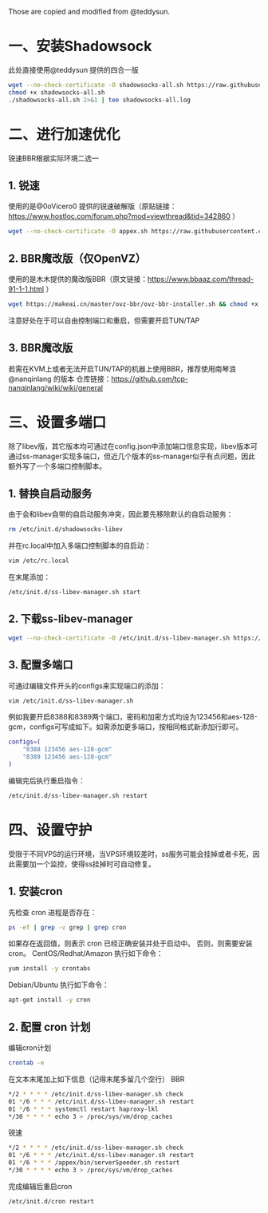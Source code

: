 Those are copied and modified from @teddysun.

# 一、安装Shadowsock

此处直接使用@teddysun 提供的四合一版
``` bash
wget --no-check-certificate -O shadowsocks-all.sh https://raw.githubusercontent.com/teddysun/shadowsocks_install/master/shadowsocks-all.sh
chmod +x shadowsocks-all.sh
./shadowsocks-all.sh 2>&1 | tee shadowsocks-all.log
```

# 二、进行加速优化

锐速BBR根据实际环境二选一

## 1. 锐速

使用的是@0oVicero0 提供的锐速破解版（原贴链接：https://www.hostloc.com/forum.php?mod=viewthread&tid=342860 ）
``` bash
wget --no-check-certificate -O appex.sh https://raw.githubusercontent.com/0oVicero0/serverSpeeder_Install/master/appex.sh && chmod +x appex.sh && bash appex.sh install
```

## 2. BBR魔改版（仅OpenVZ）

使用的是木木提供的魔改版BBR（原文链接：https://www.bbaaz.com/thread-91-1-1.html ）
``` bash
wget https://makeai.cn/master/ovz-bbr/ovz-bbr-installer.sh && chmod +x ovz-bbr-installer.sh && ./ovz-bbr-installer.sh
```
注意好处在于可以自由控制端口和重启，但需要开启TUN/TAP


## 3. BBR魔改版

若需在KVM上或者无法开启TUN/TAP的机器上使用BBR，推荐使用南琴浪@nanqinlang 的版本
仓库链接：https://github.com/tcp-nanqinlang/wiki/wiki/general

# 三、设置多端口

除了libev版，其它版本均可通过在config.json中添加端口信息实现，libev版本可通过ss-manager实现多端口，但近几个版本的ss-manager似乎有点问题，因此额外写了一个多端口控制脚本。

## 1. 替换自启动服务

由于会和libev自带的自启动服务冲突，因此要先移除默认的自启动服务：
``` bash
rm /etc/init.d/shadowsocks-libev
```
并在rc.local中加入多端口控制脚本的自启动：
``` bash
vim /etc/rc.local
```
在末尾添加：
``` bash
/etc/init.d/ss-libev-manager.sh start
```

## 2. 下载ss-libev-manager
``` bash
wget --no-check-certificate -O /etc/init.d/ss-libev-manager.sh https://raw.githubusercontent.com/imfy/shadowsocks-script/master/ss-libev-manager.sh && chmod +x /etc/init.d/ss-libev-manager.sh
```

## 3. 配置多端口
可通过编辑文件开头的configs来实现端口的添加：
``` bash
vim /etc/init.d/ss-libev-manager.sh
```
例如我要开启8388和8389两个端口，密码和加密方式均设为123456和aes-128-gcm，configs可写成如下。如需添加更多端口，按相同格式新添加行即可。
``` bash
configs=(
    "8388 123456 aes-128-gcm"
    "8389 123456 aes-128-gcm"
)
```
编辑完后执行重启指令：
``` bash
/etc/init.d/ss-libev-manager.sh restart
```

# 四、设置守护

受限于不同VPS的运行环境，当VPS环境较差时，ss服务可能会挂掉或者卡死，因此需要加一个监控，使得ss挂掉时可自动修复。

## 1. 安装cron

先检查 cron 进程是否存在：
``` bash
ps -ef | grep -v grep | grep cron
```
如果存在返回值，则表示 cron 已经正确安装并处于启动中。
否则，则需要安装 cron。
CentOS/Redhat/Amazon 执行如下命令：
``` bash
yum install -y crontabs
```
Debian/Ubuntu 执行如下命令：
``` bash
apt-get install -y cron
```

## 2. 配置 cron 计划

编辑cron计划
``` bash
crontab -e
```
在文本末尾加上如下信息（记得末尾多留几个空行）
BBR
``` bash
*/2 * * * * /etc/init.d/ss-libev-manager.sh check
01 */6 * * * /etc/init.d/ss-libev-manager.sh restart
01 */6 * * * systemctl restart haproxy-lkl
*/30 * * * * echo 3 > /proc/sys/vm/drop_caches
```
锐速
``` bash
*/2 * * * * /etc/init.d/ss-libev-manager.sh check
01 */6 * * * /etc/init.d/ss-libev-manager.sh restart
01 */6 * * * /appex/bin/serverSpeeder.sh restart
*/30 * * * * echo 3 > /proc/sys/vm/drop_caches
```
完成编辑后重启cron
``` bash
/etc/init.d/cron restart
```
